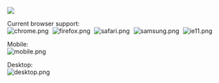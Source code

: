 <a target="_blank" rel="noopener noreferrer" href="https://mattcarlotta.sh" alt="logo.png">
  <img src="https://i.imgur.com/BfZtZV0.png" />
</a>

Current browser support:
<br />
<img style="margin-right: 5px;" src="https://i.imgur.com/h1mIqac.png" alt="chrome.png" />
<img style="margin-right: 5px;" src="https://i.imgur.com/tuZ5q64.png" alt="firefox.png" />
<img style="margin-right: 5px;" src="https://i.imgur.com/mlO6osU.png" alt="safari.png" />
<img style="margin-right: 5px;" src="https://i.imgur.com/0fyCByq.png" alt="samsung.png" />
<img style="margin-right: 5px;" src="https://i.imgur.com/mD6SztK.png" alt="ie11.png" />

Mobile:
<br />
<img src="https://i.imgur.com/eBmh1k7.png" alt="mobile.png" />

Desktop:
<br />
<img src="https://i.imgur.com/Sg0mDDo.png" alt="desktop.png" />
